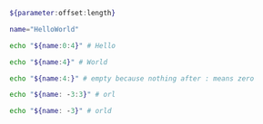 
```sh
${parameter:offset:length}
```

```sh
name="HelloWorld"

echo "${name:0:4}" # Hello
```

```sh
echo "${name:4}" # World 
```

```sh
echo "${name:4:}" # empty because nothing after : means zero
```

```sh
echo "${name: -3:3}" # orl
```

```sh
echo "${name: -3}" # orld
```
